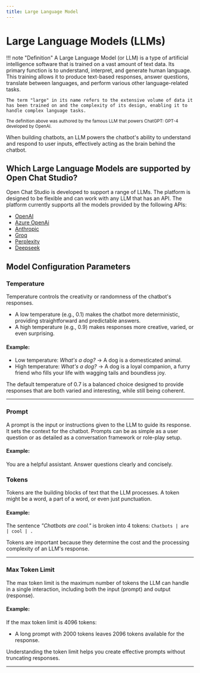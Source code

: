 ```yaml
---
title: Large Language Model
---
```


# Large Language Models (LLMs)

!!! note "Definition"
    A Large Language Model (or LLM) is a type of artificial intelligence software that is trained on a vast amount of text data. Its
    primary function is to understand, interpret, and generate human language. This training allows it to produce text-based
    responses, answer questions, translate between languages, and perform various other language-related tasks. 
    
    The term "large" in its name refers to the extensive volume of data it has been trained on and the complexity of its design, enabling it to handle complex language tasks.

<small>The definition above was authored by the famous LLM that powers ChatGPT: GPT-4 developed by OpenAI.</small>

When building chatbots, an LLM powers the chatbot's ability to understand and respond to user inputs, effectively acting as the brain behind the chatbot.

## Which Large Language Models are supported by Open Chat Studio?

Open Chat Studio is developed to support a range of LLMs. The platform is designed to be flexible and can work with any
LLM that has an API. The platform currently supports all the models provided by the following APIs:

* [OpenAI](https://platform.openai.com/docs/models)
* [Azure OpenAi](https://learn.microsoft.com/en-us/azure/ai-services/openai/concepts/models?tabs=python-secure%2Cglobal-standard%2Cstandard-chat-completions)
* [Anthropic](https://docs.anthropic.com/en/docs/about-claude/models_)
* [Groq](https://console.groq.com/docs/models)
* [Perplexity](https://docs.perplexity.ai/guides/model-cards)
* [Deepseek](https://api-docs.deepseek.com/quick_start/pricing)

## Model Configuration Parameters

### Temperature
Temperature controls the creativity or randomness of the chatbot's responses.

- A low temperature (e.g., 0.1) makes the chatbot more deterministic, providing straightforward and predictable answers.
- A high temperature (e.g., 0.9) makes responses more creative, varied, or even surprising.

#### Example:
- Low temperature: *What's a dog?* → A dog is a domesticated animal.
- High temperature: *What's a dog?* → A dog is a loyal companion, a furry friend who fills your life with wagging tails and boundless joy.

The default temperature of 0.7 is a balanced choice designed to provide responses that are both varied and  interesting, while still being coherent.

---

### Prompt
A prompt is the input or instructions given to the LLM to guide its response. It sets the context for the chatbot. Prompts can be as simple as a user question or as detailed as a conversation framework or role-play setup.

#### Example:
You are a helpful assistant. Answer questions clearly and concisely.


### Tokens
Tokens are the building blocks of text that the LLM processes. A token might be a word, a part of a word, or even just punctuation.

#### Example:
The sentence *"Chatbots are cool."* is broken into 4 tokens:
`Chatbots | are | cool | .`

Tokens are important because they determine the cost and the processing complexity of an LLM's response.

---

### Max Token Limit
The max token limit is the maximum number of tokens the LLM can handle in a single interaction, including both the input (prompt) and output (response).

#### Example:
If the max token limit is 4096 tokens:
- A long prompt with 2000 tokens leaves 2096 tokens available for the response.

Understanding the token limit helps you create effective prompts without truncating responses.

---
